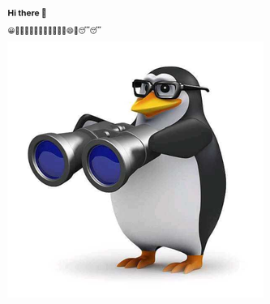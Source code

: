 ### Hi there 👋

😀🍆💧💧🥵🥵🌊🌊🎆🎇✨✨😄🥱😴😴

![alt text](https://github.com/Talahatu/Talahatu/blob/main/img/pengi.jpg?raw=true)

<!--
**Talahatu/Talahatu** is a ✨ _special_ ✨ repository because its `README.md` (this file) appears on your GitHub profile.

Here are some ideas to get you started:

- 🔭 I’m currently working on ...
- 🌱 I’m currently learning ...
- 👯 I’m looking to collaborate on ...
- 🤔 I’m looking for help with ...
- 💬 Ask me about ...
- 📫 How to reach me: ...
- 😄 Pronouns: ...
- ⚡ Fun fact: ...
-->
